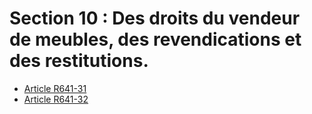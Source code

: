 # Section 10 : Des droits du vendeur de meubles, des revendications et des restitutions.

- [Article R641-31](article-r641-31.md)
- [Article R641-32](article-r641-32.md)
